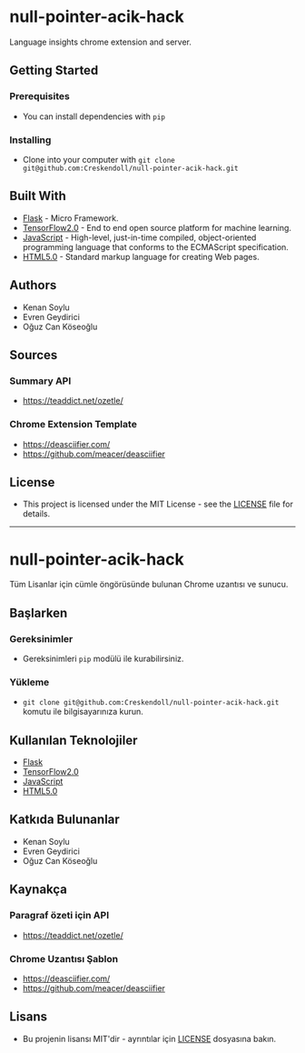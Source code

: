 # null-pointer-acik-hack
Language insights chrome extension and server.

## Getting Started
### Prerequisites
- You can install dependencies with ```pip```

### Installing
- Clone into your computer with ```git clone git@github.com:Creskendoll/null-pointer-acik-hack.git```

## Built With
- [Flask](https://pythonspot.com/flask-web-app-with-python/) - Micro Framework.
- [TensorFlow2.0](https://www.tensorflow.org/) - End to end open source platform for machine learning.
- [JavaScript](https://developer.mozilla.org/en-US/docs/Learn/JavaScript/First_steps/What_is_JavaScript) - High-level, just-in-time compiled, object-oriented programming language that conforms to the ECMAScript specification.
- [HTML5.0](https://www.w3schools.com/html/html_intro.asp) - Standard markup language for creating Web pages.
  
## Authors
- Kenan Soylu
- Evren Geydirici
- Oğuz Can Köseoğlu

## Sources
### Summary API
- https://teaddict.net/ozetle/

### Chrome Extension Template
- https://deasciifier.com/
- https://github.com/meacer/deasciifier

## License
- This project is licensed under the MIT License - see the [LICENSE](LICENSE) file for details.

---

# null-pointer-acik-hack
Tüm Lisanlar için cümle öngörüsünde bulunan Chrome uzantısı ve sunucu.

## Başlarken
### Gereksinimler
- Gereksinimleri ```pip``` modülü ile kurabilirsiniz.

### Yükleme
- ```git clone git@github.com:Creskendoll/null-pointer-acik-hack.git``` komutu ile bilgisayarınıza kurun.

## Kullanılan Teknolojiler
- [Flask](https://pythonspot.com/flask-web-app-with-python/)
- [TensorFlow2.0](https://www.tensorflow.org/)
- [JavaScript](https://developer.mozilla.org/en-US/docs/Learn/JavaScript/First_steps/What_is_JavaScript)
- [HTML5.0](https://www.w3schools.com/html/html_intro.asp)
  
## Katkıda Bulunanlar
- Kenan Soylu
- Evren Geydirici
- Oğuz Can Köseoğlu

## Kaynakça
### Paragraf özeti için API
- https://teaddict.net/ozetle/

### Chrome Uzantısı Şablon
- https://deasciifier.com/
- https://github.com/meacer/deasciifier

## Lisans
- Bu projenin lisansı MIT'dir - ayrıntılar için [LICENSE](LICENSE) dosyasına bakın.